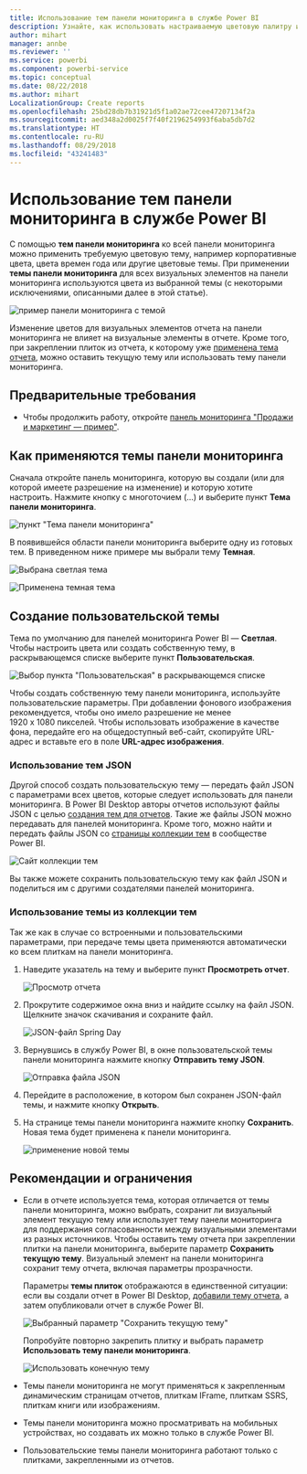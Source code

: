 ```yaml
---
title: Использование тем панели мониторинга в службе Power BI
description: Узнайте, как использовать настраиваемую цветовую палитру и применить ее ко всей панели мониторинга в службе Power BI
author: mihart
manager: annbe
ms.reviewer: ''
ms.service: powerbi
ms.component: powerbi-service
ms.topic: conceptual
ms.date: 08/22/2018
ms.author: mihart
LocalizationGroup: Create reports
ms.openlocfilehash: 25bd28db7b31921d5f1a02ae72cee47207134f2a
ms.sourcegitcommit: aed348a2d0025f7f40f2196254993f6aba5db7d2
ms.translationtype: HT
ms.contentlocale: ru-RU
ms.lasthandoff: 08/29/2018
ms.locfileid: "43241483"
---
```

# <a name="use-dashboard-themes-in-power-bi-service"></a>Использование тем панели мониторинга в службе Power BI
С помощью **тем панели мониторинга** ко всей панели мониторинга можно применить требуемую цветовую тему, например корпоративные цвета, цвета времен года или другие цветовые темы. При применении **темы панели мониторинга** для всех визуальных элементов на панели мониторинга используются цвета из выбранной темы (c некоторыми исключениями, описанными далее в этой статье).

![пример панели мониторинга с темой](media/service-dashboard-themes/power-bi-full-dashboard-theme.png)

Изменение цветов для визуальных элементов отчета на панели мониторинга не влияет на визуальные элементы в отчете. Кроме того, при закреплении плиток из отчета, к которому уже [применена тема отчета](desktop-report-themes.md), можно оставить текущую тему или использовать тему панели мониторинга.


## <a name="prerequisites"></a>Предварительные требования
* Чтобы продолжить работу, откройте [панель мониторинга "Продажи и маркетинг — пример"](sample-datasets.md).


## <a name="how-dashboard-themes-work"></a>Как применяются темы панели мониторинга
Сначала откройте панель мониторинга, которую вы создали (или для которой имеете разрешение на изменение) и которую хотите настроить. Нажмите кнопку с многоточием (...) и выберите пункт **Тема панели мониторинга**. 

![пункт "Тема панели мониторинга"](media/service-dashboard-themes/power-bi-dashboard-theme.png)

В появившейся области панели мониторинга выберите одну из готовых тем.  В приведенном ниже примере мы выбрали тему **Темная**.

![Выбрана светлая тема](media/service-dashboard-themes/power-bi-theme-menu.png)

![Применена темная тема](media/service-dashboard-themes/power-bi-theme-dark.png)

## <a name="create-a-custom-theme"></a>Создание пользовательской темы

Тема по умолчанию для панелей мониторинга Power BI — **Светлая**. Чтобы настроить цвета или создать собственную тему, в раскрывающемся списке выберите пункт **Пользовательская**. 

![Выбор пункта "Пользовательская" в раскрывающемся списке](media/service-dashboard-themes/power-bi-theme-custom.png)

Чтобы создать собственную тему панели мониторинга, используйте пользовательские параметры. При добавлении фонового изображения рекомендуется, чтобы оно имело разрешение не менее 1920 x 1080 пикселей. Чтобы использовать изображение в качестве фона, передайте его на общедоступный веб-сайт, скопируйте URL-адрес и вставьте его в поле **URL-адрес изображения**. 

### <a name="using-json-themes"></a>Использование тем JSON
Другой способ создать пользовательскую тему — передать файл JSON с параметрами всех цветов, которые следует использовать для панели мониторинга. В Power BI Desktop авторы отчетов используют файлы JSON с целью [создания тем для отчетов](desktop-report-themes.md). Такие же файлы JSON можно передавать для панелей мониторинга. Кроме того, можно найти и передать файлы JSON со [страницы коллекции тем](https://community.powerbi.com/t5/Themes-Gallery/bd-p/ThemesGallery) в сообществе Power BI. 

![Сайт коллекции тем](media/service-dashboard-themes/power-bi-theme-gallery.png)

Вы также можете сохранить пользовательскую тему как файл JSON и поделиться им с другими создателями панелей мониторинга. 

### <a name="use-a-theme-from-the-theme-gallery"></a>Использование темы из коллекции тем

Так же как в случае со встроенными и пользовательскими параметрами, при передаче темы цвета применяются автоматически ко всем плиткам на панели мониторинга. 

1. Наведите указатель на тему и выберите пункт **Просмотреть отчет**.

    ![Просмотр отчета](media/service-dashboard-themes/power-bi-choose-theme.png)

2. Прокрутите содержимое окна вниз и найдите ссылку на файл JSON.  Щелкните значок скачивания и сохраните файл.

    ![JSON-файл Spring Day](media/service-dashboard-themes/power-bi-theme-json.png)

3. Вернувшись в службу Power BI, в окне пользовательской темы панели мониторинга нажмите кнопку **Отправить тему JSON**.

    ![Отправка файла JSON](media/service-dashboard-themes/power-bi-upload-theme.png)

4. Перейдите в расположение, в котором был сохранен JSON-файл темы, и нажмите кнопку **Открыть**.

5. На странице темы панели мониторинга нажмите кнопку **Сохранить**. Новая тема будет применена к панели мониторинга.

    ![применение новой темы](media/service-dashboard-themes/power-bi-json.png)

## <a name="considerations-and-limitations"></a>Рекомендации и ограничения

* Если в отчете используется тема, которая отличается от темы панели мониторинга, можно выбрать, сохранит ли визуальный элемент текущую тему или использует тему панели мониторинга для поддержания согласованности между визуальными элементами из разных источников. Чтобы оставить тему отчета при закреплении плитки на панели мониторинга, выберите параметр **Сохранить текущую тему**. Визуальный элемент на панели мониторинга сохранит тему отчета, включая параметры прозрачности. 

    Параметры **темы плиток** отображаются в единственной ситуации: если вы создали отчет в Power BI Desktop, [добавили тему отчета](desktop-report-themes.md), а затем опубликовали отчет в службе Power BI. 

    ![Выбранный параметр "Сохранить текущую тему"](media/service-dashboard-themes/power-bi-keep-current.png)

    Попробуйте повторно закрепить плитку и выбрать параметр **Использовать тему панели мониторинга**.

    ![Использовать конечную тему](media/service-dashboard-themes/power-bi-use-destination.png)

* Темы панели мониторинга не могут применяться к закрепленным динамическим страницам отчетов, плиткам IFrame, плиткам SSRS, плиткам книги или изображениям.
* Темы панели мониторинга можно просматривать на мобильных устройствах, но создавать их можно только в службе Power BI. 
* Пользовательские темы панели мониторинга работают только с плитками, закрепленными из отчетов. 


